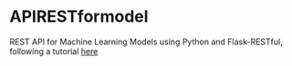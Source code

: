 # APIRESTformodel
REST API for Machine Learning Models using Python and Flask-RESTful, following a tutorial [here](https://towardsdatascience.com/build-rest-api-for-machine-learning-models-using-python-and-flask-restful-7b2cd8d87aa0)
